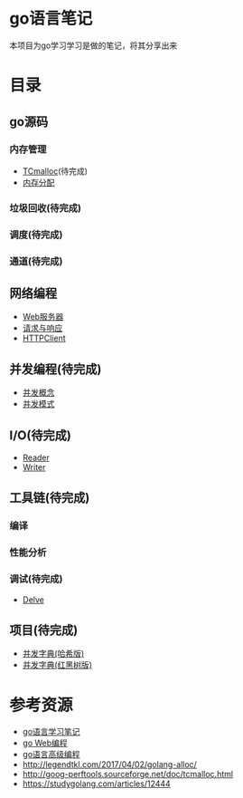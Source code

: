 # go语言笔记
本项目为go学习学习是做的笔记，将其分享出来

# 目录
## go源码
###  内存管理
+ [TCmalloc](memory/TCMalloc介绍.md)(待完成)
+ [内存分配](memory/内存分配.md)
### 垃圾回收(待完成)

### 调度(待完成)

### 通道(待完成)


## 网络编程
+ [Web服务器](web/server.md)
+ [请求与响应](web/request&Resp.md)
+ [HTTPClient](web/client.md)
## 并发编程(待完成)
+ [并发概念](note/concurrency/概念.md)
+ [并发模式](note/concurrency/pattern.md)
## I/O(待完成)
+ [Reader](note/io/reader.md)
+ [Writer](note/io/writer.md)
## 工具链(待完成)
### 编译
### 性能分析
### 调试(待完成)
+ [Delve](note/tools/delve.md)
## 项目(待完成)
+ [并发字典(哈希版)]()
+ [并发字典(红黑树版)]()


# 参考资源
+ [go语言学习笔记](https://book.douban.com/subject/26832468/)
+ [go Web编程](https://wizardforcel.gitbooks.io/build-web-application-with-golang/content/)
+ [go语言高级编程](https://books.studygolang.com/advanced-go-programming-book/)
+ http://legendtkl.com/2017/04/02/golang-alloc/
+ http://goog-perftools.sourceforge.net/doc/tcmalloc.html
+ https://studygolang.com/articles/12444